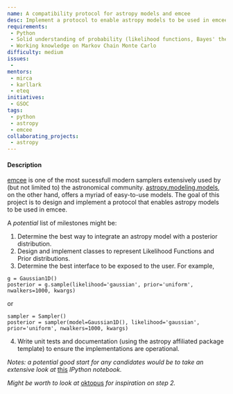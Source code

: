 ```yaml
---
name: A compatibility protocol for astropy models and emcee
desc: Implement a protocol to enable astropy models to be used in emcee
requirements:
 - Python
 - Solid understanding of probability (likelihood functions, Bayes' theorem, etc)
 - Working knowledge on Markov Chain Monte Carlo
difficulty: medium
issues:
 -
mentors:
 - mirca
 - karllark
 - eteq
initiatives:
 - GSOC
tags:
 - python
 - astropy
 - emcee
collaborating_projects:
 - astropy
---
```


#### Description

[emcee](https://github.com/dfm/emcee) is one of the most sucessfull
modern samplers extensively used by (but not limited to) the astronomical
community.
[astropy.modeling.models](http://docs.astropy.org/en/stable/modeling/#module-astropy.modeling.functional_models),
on the other hand, offers a myriad of easy-to-use models.
The goal of this project is to design and implement a protocol
that enables astropy models to be used in emcee.

A *potential* list of milestones might be:

1. Determine the best way to integrate an astropy model with
a posterior distribution.
2. Design and implement classes to represent Likelihood Functions and
Prior distributions.
3. Determine the best interface to be exposed to the user. For example,
```
g = Gaussian1D()
posterior = g.sample(likelihood='gaussian', prior='uniform', nwalkers=1000, kwargs)
```
or
```
sampler = Sampler()
posterior = sampler(model=Gaussian1D(), likelihood='gaussian', prior='uniform', nwalkers=1000, kwargs)
```
4. Write unit tests and documentation (using the astropy affiliated package template)
to ensure the implementations are operational.

*Notes: a potential good start for any candidates would be to take an
extensive look at*
[this](https://github.com/astropy/astropy-model-ideas/blob/master/MCMCWithAstropyModels.ipynb)
*IPython notebook.*

*Might be worth to look at* [oktopus](https://github.com/KeplerGO/oktopus)
*for inspiration on step 2.*
